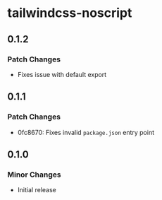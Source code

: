 # tailwindcss-noscript

## 0.1.2

### Patch Changes

- Fixes issue with default export

## 0.1.1

### Patch Changes

- 0fc8670: Fixes invalid `package.json` entry point

## 0.1.0

### Minor Changes

- Initial release
